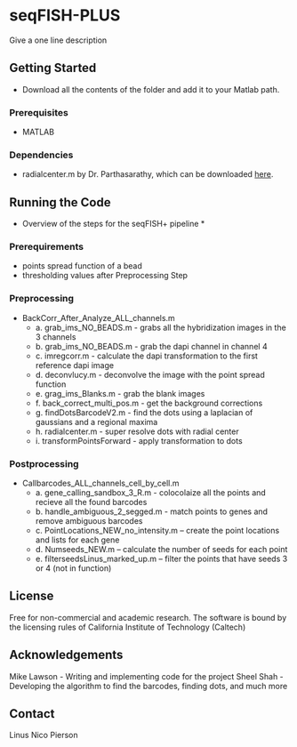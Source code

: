 # seqFISH-PLUS
Give a one line description

## Getting Started
* Download all the contents of the folder and add it to your Matlab path.

### Prerequisites
* MATLAB

### Dependencies
* radialcenter.m by Dr. Parthasarathy, which can be downloaded [here](https://media.nature.com/original/nature-assets/nmeth/journal/v9/n7/extref/nmeth.2071-S2.zip).

## Running the Code
* Overview of the steps for the seqFISH+ pipeline *
### Prerequirements
* points spread function of a bead
* thresholding values after Preprocessing Step

### Preprocessing
* BackCorr_After_Analyze_ALL_channels.m
    * a. grab_ims_NO_BEADS.m - grabs all the hybridization images in the 3 channels
    * b. grab_ims_NO_BEADS.m - grab the dapi channel in channel 4 
    * c. imregcorr.m - calculate the dapi transformation to the first reference dapi image
    * d. deconvlucy.m - deconvolve the image with the point spread function
    * e. grag_ims_Blanks.m - grab the blank images
    * f. back_correct_multi_pos.m - get the background corrections
    * g. findDotsBarcodeV2.m - find the dots using a laplacian of gaussians and a regional maxima
    * h. radialcenter.m - super resolve dots with radial center
    * i. transformPointsForward - apply transformation to dots
### Postprocessing
* Callbarcodes_ALL_channels_cell_by_cell.m
    * a. gene_calling_sandbox_3_R.m - colocolaize all the points and recieve all the found barcodes
    * b. handle_ambiguous_2_segged.m - match points to genes and remove ambiguous barcodes
    * c. PointLocations_NEW_no_intensity.m – create the point locations and lists for each gene
    * d. Numseeds_NEW.m – calculate the number of seeds for each point
    * e. filterseedsLinus_marked_up.m – filter the points that have seeds 3 or 4 (not in function)

## License
Free for non-commercial and academic research. The software is bound by the licensing rules of California Institute of Technology (Caltech)

## Acknowledgements
Mike Lawson - Writing and implementing code for the project
Sheel Shah - Developing the algorithm to find the barcodes, finding dots, and much more

## Contact
Linus 
Nico Pierson



